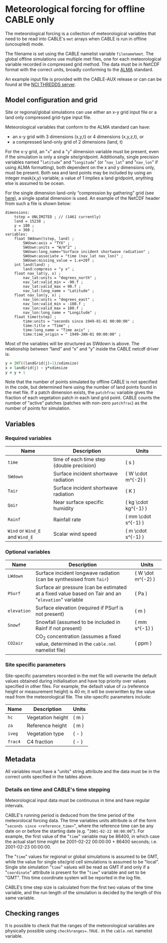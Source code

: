 # Meteorological forcing for offline CABLE only

The meteorological forcing is a collection of meteorological variables that need to be read into CABLE's `met` arrays when CABLE is run in offline (uncoupled) mode.

The filename is set using the CABLE namelist variable `filename%met`.
The global offline simulations use multiple met files, one for each meteorological variable recorded in compressed grid method.
The data must be in NetCDF format with the correct units, broadly conforming to the [ALMA](https://web.lmd.jussieu.fr/~polcher/ALMA/convention_output_3.html) standard.

An example input file is provided with the CABLE-AUX release or can can be found at the [NCI THREDDS server](https://geonetwork.nci.org.au/geonetwork/srv/eng/catalog.search#/metadata/f7075_4625_2374_0846).

## Model configuration and grid

Site or regional/global simulations can use either an x-y grid input file or a land only compressed grid-type input file.

Meteorological variables that conform to the ALMA standard can have:

- an x-y grid with 3 dimensions (x,y,t) or 4 dimensions (x,y,z,t), or
- a compressed land-only grid of 2 dimensions (land, t)

For the x-y grid, an "`x`" and a "`y`" dimension variable must be present, even if the simulation is only a single site/gridpoint. Additionally, single precision variables named "`latitude`" and "`longitude`" (or "`nav_lat`" and "`nav_lon`" if using ALMA formatting), both dependent on the x and y dimensions only, must be present. Both sea and land points may be included by using an integer mask(x,y) variable; a value of 1 implies a land gridpoint, anything else is assumed to be ocean.

For the single dimension land-only “compression by gathering” grid (see [here](http://www.lmd.jussieu.fr/~polcher/ALMA/dataformats.html)), a single spatial dimension is used.
An example of the NetCDF header from such a file is shown below:

```
dimensions:
    tstep = UNLIMITED ; // (1461 currently)
    land = 15238 ;
    y = 180 ;
    x = 360 ;
variables:
    float SWdown(tstep, land) ;
        SWdown:axis = "TYX" ;
        SWdown:units = "W/m^2" ;
        SWdown:long_name="Surface incident shortwave radiation" ;
        SWdown:associate = "time (nav_lat nav_lon)" ;
        SWdown:missing_value = 1.e+20f ;
    int land(land) ;
        land:compress = "y x" ;
    float nav_lat(y, x) ;
        nav_lat:units = "degrees_north" ;
        nav_lat:valid_min = -90.f ;
        nav_lat:valid_max = 90.f ;
        nav_lat:long_name = "Latitude" ;
    float nav_lon(y, x) ;
        nav_lon:units = "degrees_east" ;
        nav_lon:valid_min = -180.f ;
        nav_lon:valid_max = 180.f ;
        nav_lon:long_name = "Longitude" ;
    float time(tstep) ;
        time:units = "seconds since 1949-01-01 00:00:00" ;
        time:title = "Time" ;
        time:long_name = "Time axis" ;
        time:time_origin = " 1949-JAN-01 00:00:00" ;
```

Most of the variables will be structured as SWdown is above. The relationship between “land” and “x” and “y” inside the CABLE netcdf driver is:

```fortran
y = INT((landGrid(j)-1)/xdimsize)
x = landGrid(j) - y*xdimsize
y = y + 1
```

Note that the number of points simulated by offline CABLE is not specified in the code, but determined here using the number of land points found in the met file. If a patch dimension exists, the `patchfrac` variable gives the fraction of each vegetation patch in each land grid point. CABLE counts the number of "active" patches (patches with non-zero `patchfrac`) as the number of points for simulation.

## Variables

### Required variables

| Name     | Description                               | Units                  |
|----------|-------------------------------------------|------------------------|
| `time`   | time of each time step (double precision) | \( s \)                |
| `SWdown` | Surface incident shortwave radiation      | \( W \cdot m^{-2} \)   |
| `Tair`   | Surface incident shortwave radiation      | \( K \)                |
| `Qair`   | Near surface specific humidity            | \( kg \cdot kg^{-1} \) |
| `Rainf`  | Rainfall rate                             | \( mm \cdot s^{-1} \)  |
| `Wind` or `Wind_E` and `Wind_E` | Scalar wind speed  | \( m \cdot s^{-1} \)   |

### Optional variables

| Name        | Description | Units |
|-------------|-----------------------------------------------------------------------------------------------------|---------------------|
| `LWdown`    | Surface incident longwave radiation (can be synthesised from `Tair`)                                | \( W \dot m^{-2} \) |
| `PSurf`     | Surface air pressure (can be estimated at a fixed value based on Tair and an "`elevation`" variable | \( Pa \)            |
| `elevation` | Surface elevation (required if PSurf is not present)                                                | \( m \)             |
| `Snowf`     | Snowfall (assumed to be included in Rainf if not present)                                           | \( mm s^{-1} \)     |
| `CO2air`    | CO$_2$ concentration (assumes a fixed value, determined in the `cable.nml` namelist file)           | \( ppm \)           |

### Site specific parameters

Site-specific parameters recorded in the met file will overwrite the default values obtained during initialisation and have top priority over values specified in other files.
For example, the default value of `za` (reference height or measurement height) is 40 m; it will be overwritten by the value read from the meteorological file.
The site-specific parameters include:

| Name    | Description       | Units   |
|---------|-------------------|---------|
| `hc`    | Vegetation height | \( m \) | 
| `za`    | Reference height  | \( m \) |
| `iveg`  | Vegetation type   | \( - \) |
| `frac4` | C4 fraction       | \( - \) |

## Metadata

All variables must have a "units" string attribute and the data must be in the correct units specified in the tables above.

### Details on time and CABLE's time stepping

Meteorological input data must be continuous in time and have regular intervals.

CABLE's running period is deduced from the time period of the meteorolocal forcing data.
The time variables units attribute is of the form "`seconds since <reference_time>`", where the reference time can be any date on or before the starting date (e.g. "`2001-02-22 00:00:00`").
For example, the first value of the "`time`" variable may be 86400, in which case the actual start time might be 2001-02-22 00:00:00 + 86400 seconds; i.e. 2001-02-23 00:00:00.

The "`time`" values for regional or global simulations is assumed to be GMT, while the value for single site/grid cell simulations is assumed to be "local".
Single site simulation "`time`" values will be read as GMT if and only if a "`coordinate`" attribute is present for the "`time`" variable and set to be "GMT".
This time coordinate system will be reported in the log file.

CABLE’s time step size is calculated from the first two values of the time variable, and the run length of the simulation is decided by the length of this same variable.

## Checking ranges

It is possible to check that the ranges of the meteorological variables are physically possible using `check%ranges=.TRUE.` in the `cable.nml` namelist variable.

